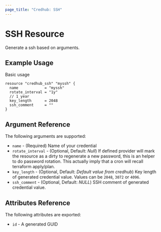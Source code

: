 ```yaml
---
page_title: "Credhub: SSH"
---
```


# SSH Resource

Generate a ssh based on arguments.

## Example Usage

Basic usage

```hcl
resource "credhub_ssh" "myssh" {
  name            = "myssh"
  rotate_interval = "1y"
  // 1 year
  key_length      = 2048
  ssh_comment     = ""
}
```

## Argument Reference

The following arguments are supported:

- `name` - (Required) Name of your credential
- `rotate_interval` - (Optional, Default: *Null*) If defined provider will mark the resource as a dirty to regenerate a new password, this is an helper to do password rotation. This actually imply that a cron will recall terraform apply/plan.
- `key_length` - (Optional, Default: *Default value from credhub*) Key length of generated credential value. Values can be `2048`, `3072` or `4096`.
- `ssh_comment` - (Optional, Default: *NULL*) SSH comment of generated credential value.

## Attributes Reference

The following attributes are exported:

* `id` - A generated GUID
